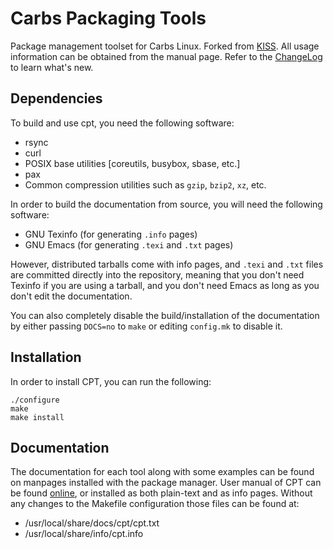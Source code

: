Carbs Packaging Tools
=====================

Package management toolset for Carbs Linux. Forked from [KISS]. All usage
information can be obtained from the manual page. Refer to the [ChangeLog] to
learn what's new.


Dependencies
------------

To build and use cpt, you need the following software:

- rsync
- curl
- POSIX base utilities  [coreutils, busybox, sbase, etc.]
- pax
- Common compression utilities such as `gzip`, `bzip2`, `xz`, etc.


In order to build the documentation from source, you will need the following
software:

- GNU Texinfo (for generating `.info` pages)
- GNU Emacs   (for generating `.texi` and `.txt` pages)

However, distributed tarballs come with info pages, and `.texi` and `.txt` files
are committed directly into the repository, meaning that you don't need Texinfo
if you are using a tarball, and you don't need Emacs as long as you don't edit
the documentation.

You can also completely disable the build/installation of the documentation by
either passing `DOCS=no` to `make` or editing `config.mk` to disable it.


Installation
------------

In order to install CPT, you can run the following:

    ./configure
    make
    make install


Documentation
-------------

The documentation for each tool along with some examples can be found on
manpages installed with the package manager. User manual of CPT can be found
[online], or installed as both plain-text and as info pages. Without any
changes to the Makefile configuration those files can be found at:

- /usr/local/share/docs/cpt/cpt.txt
- /usr/local/share/info/cpt.info

[KISS]: https://github.com/kisslinux/kiss
[ChangeLog]: https://fossil.carbslinux.org/cpt/doc/trunk/CHANGELOG.md
[online]: https://carbslinux.org/docs/cpt
